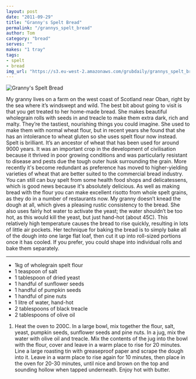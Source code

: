 ```yaml
---
layout: post
date: "2011-09-29"
title: "Granny's Spelt Bread"
permalink: "/grannys_spelt_bread"
author: Tom
category: "bread"
serves: ""
makes: "1 tray"
tags:
- spelt
- bread
img_url: "https://s3.eu-west-2.amazonaws.com/grubdaily/grannys_spelt_bread.jpg"
---
```

<img src="https://s3.eu-west-2.amazonaws.com/grubdaily/grannys_spelt_bread.jpg" alt="Granny's Spelt Bread" />

My granny lives on a farm on the west coast of Scotland near Oban, right by the sea where it’s windswept and wild. The best bit about going to visit is that you get treated to her home-made bread. She makes beautiful wholegrain rolls with seeds in and treacle to make them extra dark, rich and malty. They’re the tastiest, nourishing things you could imagine. She used to make them with normal wheat flour, but in recent years she found that she has an intolerance to wheat gluten so she uses spelt flour now instead. Spelt is brilliant. It’s an ancestor of wheat that has been used for around 9000 years. It was an important crop in the development of civilisation because it thrived in poor growing conditions and was particularly resistant to disease and pests due the tough outer husk surrounding the grain. More recently it's become redundant as preference has moved to higher-yielding varieties of wheat that are better suited to the commercial bread industry. You can still can buy spelt from some health food shops and delicatessens, which is good news because it's absolutely delicious. As well as making bread with the flour you can make excellent risotto from whole spelt grains, as they do in a number of restaurants now. My granny doesn’t knead the dough at all, which gives a pleasing rustic consistency to the bread. She also uses fairly hot water to activate the yeast; the water shouldn’t be too hot, as this would kill the yeast, but just hand-hot (about 45C). This relatively high temperature causes the bread to rise quickly, resulting in lots of little air pockets. Her technique for baking the bread is to simply bake all of the dough into one large flat loaf, then cut it up into roll-sized portions once it has cooled. If you prefer, you could shape into individual rolls and bake them separately.

---
* 1kg of wholegrain spelt flour
* 1 teaspoon of salt
* 1 tablespoon of dried yeast
* 1 handful of sunflower seeds
* 1 handful of pumpkin seeds
* 1 handful of pine nuts
* 1 litre of water, hand-hot
* 2 tablespoons of black treacle
* 2 tablespoons of olive oil

1. Heat the oven to 200C. In a large bowl, mix together the flour, salt, yeast, pumpkin seeds, sunflower seeds and pine nuts. In a jug, mix the water with olive oil and treacle. Mix the contents of the jug into the bowl with the flour, cover and leave in a warm place to rise for 20 minutes. Line a large roasting tin with greaseproof paper and scrape the dough into it. Leave in a warm place to rise again for 10 minutes, then place in the oven for 20-30 minutes, until nice and brown on the top and sounding hollow when tapped underneath. Enjoy hot with butter.

